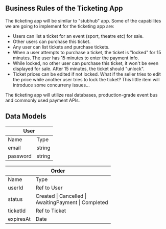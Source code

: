 ## Business Rules of the Ticketing App

The ticketing app will be similar to "stubhub" app. Some of the capabilites we are going to implement for the ticketing app are:

- Users can list a ticket for an event (sport, theatre etc) for sale.
- Other users can purchase this ticket.
- Any user can list tickets and purchase tickets.
- When a user attempts to purchase a ticket, the ticket is "locked" for 15 minutes. The user has 15 minutes to enter the payment info.
- While locked, no other user can purchase this ticket, it won't be even displayed for sale. After 15 minutes, the ticket should "unlock".
- Ticket prices can be edited if not locked. What if the seller tries to edit the price while another user tries to lock the ticket? This little item will introduce some concurreny issues...

The ticketing app will utilize real databases, production-grade event bus and commonly used payment APIs.

## Data Models

<style type="text/css">
</style>
<table class="tg">
<thead>
  <tr>
    <th class="tg-amwm" colspan="2">User</th>
  </tr>
</thead>
<tbody>
  <tr>
    <td class="tg-if35">Name</td>
    <td class="tg-if35">Type</td>
  </tr>
  <tr>
    <td class="tg-0lax">email</td>
    <td class="tg-0lax">string</td>
  </tr>
  <tr>
    <td class="tg-0lax">password</td>
    <td class="tg-0lax">string</td>
  </tr>
</tbody>
</table>

<style type="text/css">
</style>
<table class="tg">
<thead>
  <tr>
    <th class="tg-amwm" colspan="2">Order</th>
  </tr>
</thead>
<tbody>
  <tr>
    <td class="tg-if35">Name</td>
    <td class="tg-if35">Type</td>
  </tr>
  <tr>
    <td class="tg-0lax">userId</td>
    <td class="tg-0lax">Ref to User</td>
  </tr>
  <tr>
    <td class="tg-0lax">status</td>
    <td class="tg-ps66">Created | Cancelled |<br>AwaitingPayment | Completed</td>
  </tr>
  <tr>
    <td class="tg-0lax">ticketId</td>
    <td class="tg-0lax">Ref to Ticket</td>
  </tr>
  <tr>
    <td class="tg-0lax">expiresAt</td>
    <td class="tg-0lax">Date</td>
  </tr>
</tbody>
</table>

